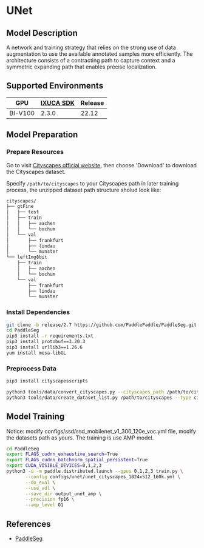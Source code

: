 # UNet

## Model Description

A network and training strategy that relies on the strong use of data augmentation to use the available annotated
samples more efficiently. The architecture consists of a contracting path to capture context and a symmetric expanding
path that enables precise localization.

## Supported Environments

| GPU    | [IXUCA SDK](https://gitee.com/deep-spark/deepspark#%E5%A4%A9%E6%95%B0%E6%99%BA%E7%AE%97%E8%BD%AF%E4%BB%B6%E6%A0%88-ixuca) | Release |
|--------|-----------|---------|
| BI-V100 | 2.3.0     |  22.12  |

## Model Preparation

### Prepare Resources

Go to visit [Cityscapes official website](https://www.cityscapes-dataset.com/), then choose 'Download' to download the Cityscapes dataset.

Specify `/path/to/cityscapes` to your Cityscapes path in later training process, the unzipped dataset path structure sholud look like:

```bash
cityscapes/
├── gtFine
│   ├── test
│   ├── train
│   │   ├── aachen
│   │   └── bochum
│   └── val
│       ├── frankfurt
│       ├── lindau
│       └── munster
└── leftImg8bit
    ├── train
    │   ├── aachen
    │   └── bochum
    └── val
        ├── frankfurt
        ├── lindau
        └── munster
```

### Install Dependencies

```bash
git clone -b release/2.7 https://github.com/PaddlePaddle/PaddleSeg.git
cd PaddleSeg
pip3 install -r requirements.txt
pip3 install protobuf==3.20.3 
pip3 install urllib3==1.26.6
yum install mesa-libGL
```

### Preprocess Data

```bash
pip3 install cityscapesscripts

python3 tools/data/convert_cityscapes.py --cityscapes_path /path/to/cityscapes --num_workers 8
python3 tools/data/create_dataset_list.py /path/to/cityscapes --type cityscapes --separator ","
```

## Model Training

Notice: modify configs/ssd/ssd_mobilenet_v1_300_120e_voc.yml file, modify the datasets path as yours.
The training is use AMP model.

```bash
cd PaddleSeg
export FLAGS_cudnn_exhaustive_search=True
export FLAGS_cudnn_batchnorm_spatial_persistent=True
export CUDA_VISIBLE_DEVICES=0,1,2,3
python3 -u -m paddle.distributed.launch --gpus 0,1,2,3 train.py \
       --config configs/unet/unet_cityscapes_1024x512_160k.yml \
       --do_eval \
       --use_vdl \
       --save_dir output_unet_amp \
       --precision fp16 \
       --amp_level O1
```

## References

- [PaddleSeg](https://github.com/PaddlePaddle/PaddleSeg)
